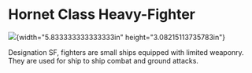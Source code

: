 Hornet Class Heavy-Fighter
==========================

![](media/image1.jpg){width="5.833333333333333in"
height="3.08215113735783in"}

Designation SF, fighters are small ships equipped with limited weaponry.
They are used for ship to ship combat and ground attacks.
